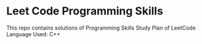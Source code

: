 # Leet Code Programming Skills
 
 This repo contains solutions of Programming Skills Study Plan of LeetCode
 Language Used: C++
